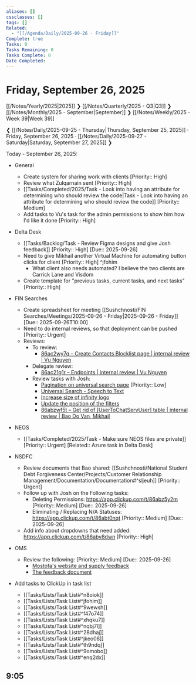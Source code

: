 ```yaml
---
aliases: []
cssclasses: []
tags: []
Related:
  - "[[/Agenda/Daily/2025-09-26 - Friday]]"
Complete: true
Tasks: 0
Tasks Remaining: 0
Tasks Complete: 0
Date Completed:
---
```

# Friday, September 26, 2025

[[/Notes/Yearly/2025|2025]] ❯ [[/Notes/Quarterly/2025 - Q3|Q3]] ❯ [[/Notes/Monthly/2025 - September|September]] ❯ [[/Notes/Weekly/2025 - Week 39|Week 39]]

❮ [[/Notes/Daily/2025-09-25 - Thursday|Thursday, September 25, 2025]] · Friday, September 26, 2025 · [[/Notes/Daily/2025-09-27 - Saturday|Saturday, September 27, 2025]] ❯


Today - September 26, 2025:

- General
    - Create system for sharing work with clients [Priority:: High]
    - Review what Zulqarnain sent [Priority:: High]
    - [[Tasks/Completed/2025/Task - Look into having an attribute for determining who should review the code|Task - Look into having an attribute for determining who should review the code]] [Priority:: Medium]
    - Add tasks to Vu's task for the admin permissions to show him how I'd like it done [Priority:: High]
- Delta Desk
    - [[Tasks/Backlog/Task - Review Figma designs and give Josh feedback]] [Priority:: High] [Due:: 2025-09-26]
    - Need to give Mikhail another Virtual Machine for automating button clicks for client [Priority:: High] ^jfohim
        - What client also needs automated? I believe the two clients are Carrick Lane and Visdom
    - Create template for "previous tasks, current tasks, and next tasks" [Priority:: High]
- FIN Searches
    - Create spreadsheet for meeting [[Sushchnosti/FIN Searches/Meetings/2025-09-26 - Friday|2025-09-26 - Friday]] [Due:: 2025-09-26T10:00]
    - Need to do internal reviews, so that deployment can be pushed [Priority:: Urgent]
    - Reviews:
        - To review:
            - [86ac2wy7q – Create Contacts Blocklist page | internal review | Vu Nguyen](https://app.clickup.com/t/86ac2wy7q)
        - Delegate review:
            - [86ac21g1r – Endpoints | internal review | Vu Nguyen](https://app.clickup.com/t/86ac21g1r)
        - Review tasks with Josh:
            - [Pagination on universal search page](https://app.clickup.com/t/86ac3tn0a)  [Priority:: Low]
            - [Universal Search - Speech to Text](https://app.clickup.com/t/86abxxjq9?comment=90130170743963&threadedComment=90130171263724)
            - [Increase size of infinity logo](https://app.clickup.com/t/86abzqe0n)
            - [Update the position of the filters](https://app.clickup.com/t/86abzqf9n)
            - [86abzwf5t – Get rid of [UserToChatServUser] table | internal review | Bao Do Van, Mikhail](https://app.clickup.com/t/86abzwf5t)
- NEOS
    - [[Tasks/Completed/2025/Task - Make sure NEOS files are private]]  [Priority:: Urgent] [Related:: Azure task in Delta Desk]
- NSDFC
    - Review documents that Bao shared: [[Sushchnosti/National Student Debt Forgiveness Center/Projects/Customer Relationship Management/Documentation/Documentation#^sljeuh]] [Priority:: Urgent]
    - Follow up with Josh on the Following tasks:
        - Deleting Permissions: https://app.clickup.com/t/86abz5y2m [Priority:: Medium] [Due:: 2025-09-26]
        - Eliminating / Replacing N/A Statuses: https://app.clickup.com/t/86abt0nqt [Priority:: Medium] [Due:: 2025-09-26]
    - Add info about dropdowns that need added: https://app.clickup.com/t/86aby8dwn [Priority:: High]
- OMS
    - Review the following: [Priority:: Medium] [Due:: 2025-09-26]
        - [Mostofa's website and supply feedback](https://witty-field-018aee10f.1.azurestaticapps.net/dashboard/clients/details/6389)
        - [The feedback document](https://docs.google.com/document/d/18lYRjKxNhPke2aSh1YWthm2zV78VoWQmbeyj0ZRFHOA/edit?tab=t.0)

- Add tasks to ClickUp in task list
    - [[Tasks/Lists/Task List#^n8oiok]]
    - [[Tasks/Lists/Task List#^jfohim]]
    - [[Tasks/Lists/Task List#^9wewsh]]
    - [[Tasks/Lists/Task List#^f47o74]]
    - [[Tasks/Lists/Task List#^xhqku7]]
    - [[Tasks/Lists/Task List#^nqbj7l]]
    - [[Tasks/Lists/Task List#^28dhaj]]
    - [[Tasks/Lists/Task List#^jkeo08]]
    - [[Tasks/Lists/Task List#^th9ndq]]
    - [[Tasks/Lists/Task List#^9omobo]]
    - [[Tasks/Lists/Task List#^enq2dx]]

## 9:05

